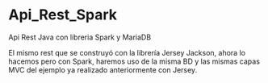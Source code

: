 # Api_Rest_Spark
Api Rest Java con libreria Spark y MariaDB

El mismo rest que se construyó con la librería Jersey Jackson, ahora lo hacemos pero con Spark, haremos uso de la misma BD y las mismas capas MVC del ejemplo ya realizado anteriormente con Jersey.
